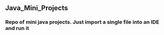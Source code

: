 ## Java_Mini_Projects

### Repo of mini java projects. Just import a single file into an IDE and run it
